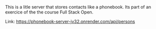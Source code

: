 This is a litle server that stores contacts like a phonebook. Its part of an exercice of the the course Full Stack Open.

Link: https://phonebook-server-jv32.onrender.com/api/persons
